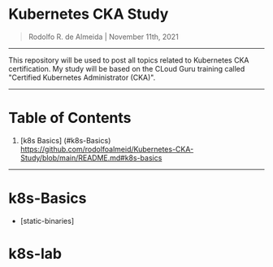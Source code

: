 Kubernetes CKA Study
=======================

> Rodolfo R. de Almeida | November 11th, 2021

------------------------------------------

This repository will be used to post all topics related to Kubernetes CKA certification. My study will be based on the CLoud Guru training called "Certified Kubernetes Administrator (CKA)".

------------------------------------------

# Table of Contents

1. [k8s Basics] (#k8s-Basics) https://github.com/rodolfoalmeid/Kubernetes-CKA-Study/blob/main/README.md#k8s-basics

---------------

k8s-Basics
====================

* [static-binaries]

k8s-lab
====================
